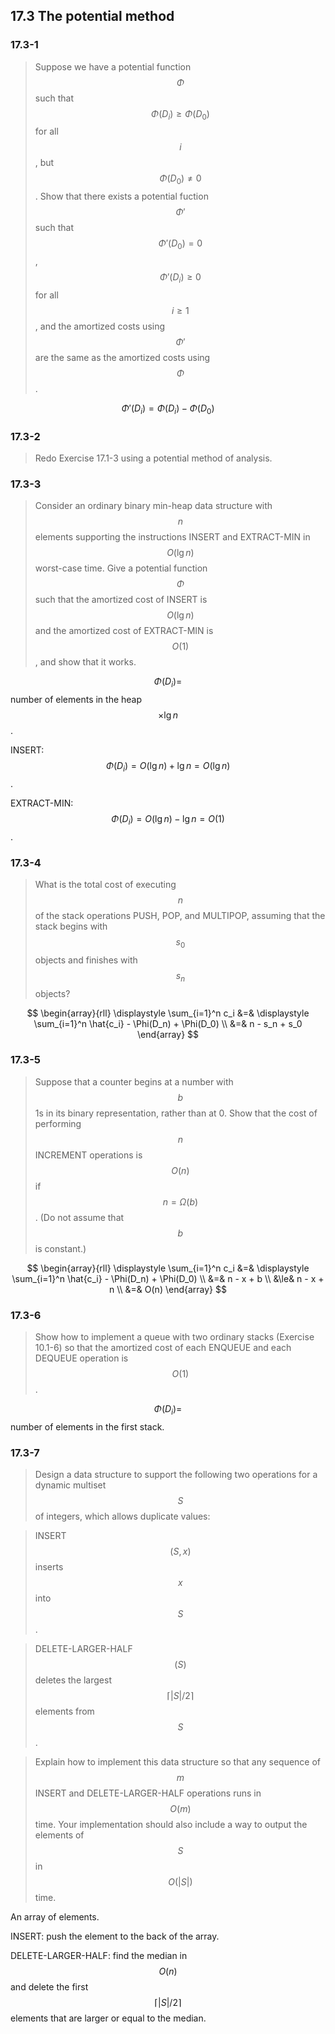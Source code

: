 ## 17.3 The potential method

### 17.3-1

> Suppose we have a potential function $$\Phi$$ such that $$\Phi(D_i) \ge \Phi(D_0)$$ for all $$i$$, but $$\Phi(D_0) \ne 0$$. Show that there exists a potential fuction $$\Phi'$$ such that $$\Phi'(D_0) = 0$$, $$\Phi'(D_i) \ge 0$$ for all $$i \ge 1$$, and the amortized costs using $$\Phi'$$ are the same as the amortized costs using $$\Phi$$.

$$\Phi'(D_i) = \Phi(D_i) - \Phi(D_0)$$

### 17.3-2

> Redo Exercise 17.1-3 using a potential method of analysis.

### 17.3-3

> Consider an ordinary binary min-heap data structure with $$n$$ elements supporting the instructions INSERT and EXTRACT-MIN in $$O(\lg n)$$ worst-case time. Give a potential function $$\Phi$$ such that the amortized cost of INSERT is $$O(\lg n)$$ and the amortized cost of EXTRACT-MIN is $$O(1)$$, and show that it works.

$$\Phi(D_i)=$$ number of elements in the heap$$\times \lg n$$.

INSERT: $$\Phi(D_i) = O(\lg n) + \lg n = O(\lg n)$$.

EXTRACT-MIN: $$\Phi(D_i) = O(\lg n) - \lg n = O(1)$$.

### 17.3-4

> What is the total cost of executing $$n$$ of the stack operations PUSH, POP, and MULTIPOP, assuming that the stack begins with $$s_0$$ objects and finishes with $$s_n$$ objects?

$$
\begin{array}{rll}
\displaystyle \sum_{i=1}^n c_i 
&=& \displaystyle \sum_{i=1}^n \hat{c_i} - \Phi(D_n) + \Phi(D_0) \\
&=& n - s_n + s_0
\end{array}
$$
### 17.3-5

> Suppose that a counter begins at a number with $$b$$ 1s in its binary representation, rather than at 0. Show that the cost of performing $$n$$ INCREMENT operations is $$O(n)$$ if $$n = \Omega(b)$$. (Do not assume that $$b$$ is constant.)

$$
\begin{array}{rll}
\displaystyle \sum_{i=1}^n c_i 
&=& \displaystyle \sum_{i=1}^n \hat{c_i} - \Phi(D_n) + \Phi(D_0) \\
&=& n - x + b \\
&\le& n - x + n \\
&=& O(n)
\end{array}
$$
### 17.3-6

> Show how to implement a queue with two ordinary stacks (Exercise 10.1-6) so that the amortized cost of each ENQUEUE and each DEQUEUE operation is $$O(1)$$.

$$\Phi(D_i) = $$ number of elements in the first stack.

### 17.3-7

> Design a data structure to support the following two operations for a dynamic multiset $$S$$ of integers, which allows duplicate values:

> INSERT$$(S, x)$$ inserts $$x$$ into $$S$$.

> DELETE-LARGER-HALF$$(S)$$ deletes the largest $$\lceil |S| / 2 \rceil$$ elements from $$S$$.

> Explain how to implement this data structure so that any sequence of $$m$$ INSERT and DELETE-LARGER-HALF operations runs in $$O(m)$$ time. Your implementation should also include a way to output the elements of $$S$$ in $$O(|S|)$$ time.

An array of elements.

INSERT: push the element to the back of the array.

DELETE-LARGER-HALF: find the median in $$O(n)$$ and delete the first $$\lceil |S| / 2 \rceil$$ elements that are larger or equal to the median.
